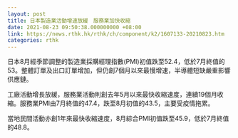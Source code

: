 ```yaml
---
layout: post
title: 日本製造業活動增速放緩　服務業加快收縮
date: 2021-08-23 09:50:38.000000000 +08:00
link: https://news.rthk.hk/rthk/ch/component/k2/1607133-20210823.htm
categories: rthk
---
```


日本8月經季節調整的製造業採購經理指數(PMI)初值跌至52.4，低於7月終值的53。整體訂單及出口訂單增加，但仍創7個月以來最慢增速，半導體短缺嚴重影響供應鏈。

工廠活動增長放緩，服務業活動則創去年5月以來最快收縮速度，連續19個月收縮。服務業PMI由7月終值的47.4，跌至8月初值的43.5，主要受疫情拖累。

當地民間活動亦創1年來最快收縮速度，8月綜合PMI初值跌至45.9，低於7月終值的48.8。
